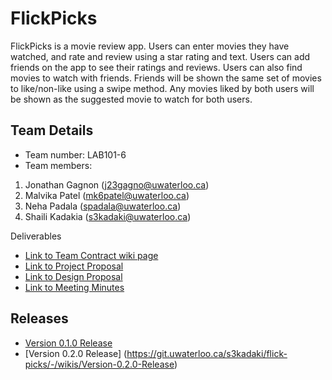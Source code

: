 # FlickPicks

FlickPicks is a movie review app. Users can enter movies they have watched, and rate and review using a star rating and text. Users can add friends on the app to see their ratings and reviews. Users can also find movies to watch with friends. Friends will be shown the same set of movies to like/non-like using a swipe method. Any movies liked by both users will be shown as the suggested movie to watch for both users.

## Team Details
* Team number: LAB101-6
* Team members:
1. Jonathan Gagnon (j23gagno@uwaterloo.ca)
2. Malvika Patel (mk6patel@uwaterloo.ca)
3. Neha Padala (spadala@uwaterloo.ca)
4. Shaili Kadakia (s3kadaki@uwaterloo.ca)

Deliverables 
- [Link to Team Contract wiki page](https://git.uwaterloo.ca/s3kadaki/flick-picks/-/wikis/CS346-FlickPicks-Team-Contract)
- [Link to Project Proposal](https://git.uwaterloo.ca/s3kadaki/flick-picks/-/wikis/FlickPicks-Project-Proposal)
- [Link to Design Proposal](https://git.uwaterloo.ca/s3kadaki/flick-picks/-/wikis/Design-Proposal)
- [Link to Meeting Minutes](https://git.uwaterloo.ca/s3kadaki/flick-picks/-/wikis/Meeting-Minutes)

## Releases
- [Version 0.1.0 Release](https://git.uwaterloo.ca/s3kadaki/flick-picks/-/wikis/Version-0.1.0-Release)
- [Version 0.2.0 Release] (https://git.uwaterloo.ca/s3kadaki/flick-picks/-/wikis/Version-0.2.0-Release)

